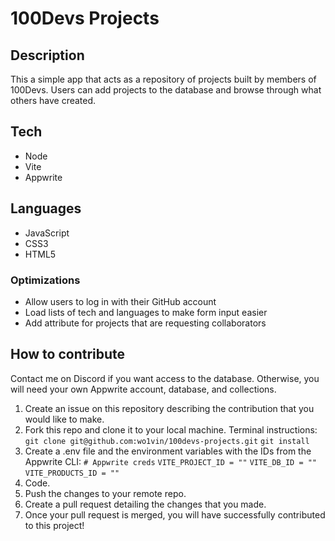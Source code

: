 # 100Devs Projects

## Description
This a simple app that acts as a repository of projects built by members of 100Devs.
Users can add projects to the database and browse through what others have created.

## Tech
- Node
- Vite
- Appwrite

## Languages
- JavaScript
- CSS3
- HTML5

### Optimizations
- Allow users to log in with their GitHub account
- Load lists of tech and languages to make form input easier
- Add attribute for projects that are requesting collaborators

## How to contribute
Contact me on Discord if you want access to the database. Otherwise, you will need your own Appwrite account, database, and collections.
1. Create an issue on this repository describing the contribution that you would like to make.
2. Fork this repo and clone it to your local machine.
    Terminal instructions:
        `git clone git@github.com:wo1vin/100devs-projects.git`
        `git install`
3. Create a .env file and the environment variables with the IDs from the Appwrite CLI:
    `# Appwrite creds`
    `VITE_PROJECT_ID = ""`
    `VITE_DB_ID = ""`
    `VITE_PRODUCTS_ID = ""`
4. Code.
5. Push the changes to your remote repo.
6. Create a pull request detailing the changes that you made.
7. Once your pull request is merged, you will have successfully contributed to this project!